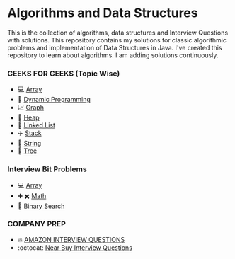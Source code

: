 # Algorithms and Data Structures
This is the collection of algorithms, data structures and Interview Questions with solutions. This repository contains my solutions for classic algorithmic problems and implementation of Data Structures in Java. I've created this repository to learn about algorithms. I am adding solutions continuously.

### GEEKS FOR GEEKS (Topic Wise)
- :computer: [Array](https://github.com/neerajjain92/data-structures/tree/master/src/com/geeksforgeeks/array)
- :rowboat: [Dynamic Programming](https://github.com/neerajjain92/data-structures/tree/master/src/com/geeksforgeeks/dynamicProgramming)
- :chart_with_upwards_trend: [Graph](https://github.com/neerajjain92/data-structures/tree/master/src/com/geeksforgeeks/graph)
- :ship: [Heap](https://github.com/neerajjain92/data-structures/tree/master/src/com/geeksforgeeks/heap)
- :rocket: [Linked List](https://github.com/neerajjain92/data-structures/tree/master/src/com/geeksforgeeks/linkedlist)
- :airplane: [Stack](https://github.com/neerajjain92/data-structures/tree/master/src/com/geeksforgeeks/stack)
- :tophat: [String](https://github.com/neerajjain92/data-structures/tree/master/src/com/geeksforgeeks/string)
- :8ball: [Tree](https://github.com/neerajjain92/data-structures/tree/master/src/com/geeksforgeeks/tree)

### Interview Bit Problems 
- :computer: [Array](https://github.com/neerajjain92/data-structures/tree/master/src/com/interviewbit/array)
- :heavy_plus_sign: :heavy_multiplication_x: [Math](https://github.com/neerajjain92/data-structures/tree/master/src/com/interviewbit/math)
- :arrows_counterclockwise: [Binary Search](https://github.com/neerajjain92/data-structures/tree/master/src/com/interviewbit/binary_search)

### COMPANY PREP
- :fire: [AMAZON INTERVIEW QUESTIONS](https://github.com/neerajjain92/data-structures/tree/master/src/com/company/amazon)
- :octocat: [Near Buy Interview Questions](https://github.com/neerajjain92/data-structures/tree/master/src/com/company/nearbuy)
